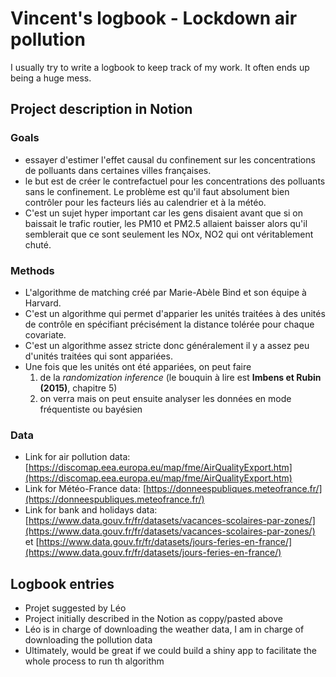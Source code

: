 # Vincent's logbook - Lockdown air pollution 

I usually try to write a logbook to keep track of my work. It often ends up being a huge mess.

## Project description in Notion

### Goals

- essayer d'estimer l'effet causal du confinement sur les concentrations de polluants dans certaines villes françaises.
- le but est de créer le contrefactuel pour les concentrations des polluants sans le confinement. Le problème est qu'il faut absolument bien contrôler pour les facteurs liés au calendrier et à la météo.
- C'est un sujet hyper important car les gens disaient avant que si on baissait le trafic routier, les PM10 et PM2.5 allaient baisser alors qu'il semblerait que ce sont seulement les NOx, NO2 qui ont véritablement chuté.

### Methods

- L'algorithme de matching créé par Marie-Abèle Bind et son équipe à Harvard.
- C'est un algorithme qui permet d'apparier les unités traitées à des unités de contrôle en spécifiant précisément la distance tolérée pour chaque covariate.
- C'est un algorithme assez stricte donc généralement il y a assez peu d'unités traitées qui sont appariées.
- Une fois que les unités ont été appariées, on peut faire
    1. de la *randomization inference* (le bouquin à lire est **Imbens et Rubin (2015)**, chapitre 5)
    2. on verra mais on peut ensuite analyser les données en mode fréquentiste ou bayésien

### Data

- Link for air pollution data: [https://discomap.eea.europa.eu/map/fme/AirQualityExport.htm](https://discomap.eea.europa.eu/map/fme/AirQualityExport.htm)
- Link for Météo-France data: [https://donneespubliques.meteofrance.fr/](https://donneespubliques.meteofrance.fr/)
- Link for bank and holidays data: [https://www.data.gouv.fr/fr/datasets/vacances-scolaires-par-zones/](https://www.data.gouv.fr/fr/datasets/vacances-scolaires-par-zones/) et [https://www.data.gouv.fr/fr/datasets/jours-feries-en-france/](https://www.data.gouv.fr/fr/datasets/jours-feries-en-france/)

## Logbook entries

- Projet suggested by Léo
- Project initially described in the Notion as coppy/pasted above 
- Léo is in charge of downloading the weather data, I am in charge of downloading the pollution data
- Ultimately, would be great if we could build a shiny app to facilitate the whole process to run th algorithm





